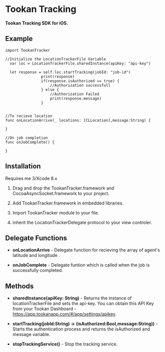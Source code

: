# Tookan Tracking

**Tookan Tracking SDK for iOS.**

## Example ##

```me
import TookanTracker

//Initialize the LocationTrackerFile Variable
  var loc = LocationTrackerFile.sharedInstance(apiKey: "api-key")

  let response = self.loc.startTracking(jobId: "job-id")
                print(response)
                if(response.isAuthorized == true) {
                    //Authorization successfull
                } else {
                    //Authorization Failed
                    print(response.message)
                }


//To recieve location
func onLocationArrive(_ locations: [CLLocation],message:String) {

}

//On job completion
func onJobComplete() {

}
```
## Installation

Requires me 3/Xcode 8.x

1. Drag and drop the TookanTracker.framework and CocoaAsyncSocket.framework to your project.

2. Add TookanTracker.framework in embedded libraries.

3. Import TookanTracker module to your file.

4. inherit the LocationTrackerDelegate protocol to your view controler.

## Delegate Functions

*  **onLocationArrive** - Delegate function for recieving the array of agent's latitude and longitude .

*  **onJobComplete**    - Delegate funtion which is called when the job is successfully completed.  


## Methods ##

 * **sharedInstance(apiKey: String)** - Returns the instance of locationTrackerFile and sets the api-key. You can obtain this API Key from your Tookan Dashboard - https://app.tookanapp.com/#/app/settings/apikey. 
 
 * **startTracking(jobId:String) -> (isAuthorized:Bool,message:String))** - Starts the authentication process and returns the isAuthorized and message variable.
 
 * **stopTrackingService()** - Stop the tracking service.
